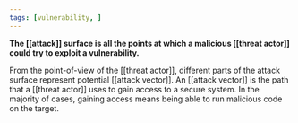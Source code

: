 ```yaml
---
tags: [vulnerability, ]
---
```

**The [[attack]] surface is all the points at which a malicious [[threat actor]] could try to exploit a vulnerability.**

From the point-of-view of the [[threat actor]], different parts of the attack surface represent potential [[attack vector]]. An [[attack vector]] is the path that a [[threat actor]] uses to gain access to a secure system. In the majority of cases, gaining access means being able to run malicious code on the target.

